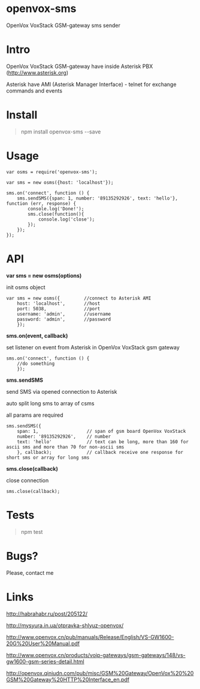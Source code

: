 
# openvox-sms
OpenVox VoxStack GSM-gateway sms sender


Intro
=====

OpenVox VoxStack GSM-gateway have inside Asterisk PBX (http://www.asterisk.org)

Asterisk have AMI (Asterisk Manager Interface) - telnet for exchange commands and events


Install
=======

> npm install openvox-sms --save


Usage
=====

`````
var osms = require('openvox-sms');

var sms = new osms({host: 'localhost'});

sms.on('connect', function () {
	sms.sendSMS({span: 1, number: '89135292926', text: 'hello'}, function (err, response) {
		console.log('Done!');
		sms.close(function(){
			console.log('close');
		});
	});
});

`````

API
===

**var sms = new osms(options)**

init osms object

`````
var sms = new osms({         //connect to Asterisk AMI
	host: 'localhost',       //host
	port: 5038,              //port
	username: 'admin',       //username
	password: 'admin',       //password
	});
`````

**sms.on(event, callback)**

set listener on event from Asterisk in OpenVox VoxStack gsm gateway

`````
sms.on('connect', function () {
	//do something
	});
`````


**sms.sendSMS**

send SMS via opened connection to Asterisk

auto split long sms to array of csms

all params are required

`````
sms.sendSMS({
	span: 1,                  // span of gsm board OpenVox VoxStack
	number: '89135292926',    // number 
	text: 'hello'             // text can be long, more than 160 for ascii sms and more than 70 for non-ascii sms
	}, callback);             // callback receive one response for short sms or array for long sms
`````

**sms.close(callback)**

close connection

`````
sms.close(callback);
`````


Tests
=====

> npm test



Bugs?
=====

Please, contact me


Links
=====

http://habrahabr.ru/post/205122/

http://mysyura.in.ua/otpravka-shlyuz-openvox/

http://www.openvox.cn/pub/manuals/Release/English/VS-GW1600-20G%20User%20Manual.pdf

http://www.openvox.cn/products/voip-gateways/gsm-gateways/148/vs-gw1600-gsm-series-detail.html

http://openvox.qiniudn.com/pub/misc/GSM%20Gateway/OpenVox%20%20GSM%20Gateway%20HTTP%20Interface_en.pdf
